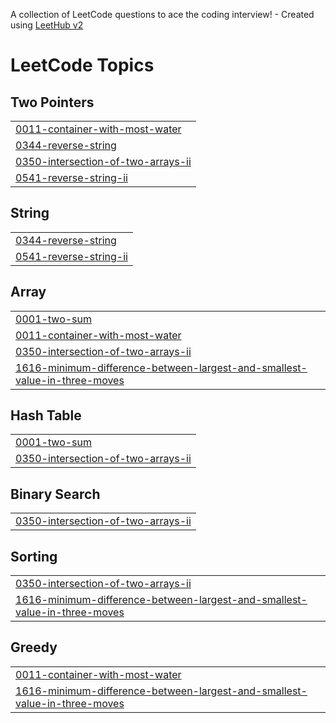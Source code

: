 A collection of LeetCode questions to ace the coding interview! - Created using [LeetHub v2](https://github.com/arunbhardwaj/LeetHub-2.0)
<!---LeetCode Topics Start-->
# LeetCode Topics
## Two Pointers
|  |
| ------- |
| [0011-container-with-most-water](https://github.com/ritik564/Codechef_Programs/tree/master/0011-container-with-most-water) |
| [0344-reverse-string](https://github.com/ritik564/Codechef_Programs/tree/master/0344-reverse-string) |
| [0350-intersection-of-two-arrays-ii](https://github.com/ritik564/Codechef_Programs/tree/master/0350-intersection-of-two-arrays-ii) |
| [0541-reverse-string-ii](https://github.com/ritik564/Codechef_Programs/tree/master/0541-reverse-string-ii) |
## String
|  |
| ------- |
| [0344-reverse-string](https://github.com/ritik564/Codechef_Programs/tree/master/0344-reverse-string) |
| [0541-reverse-string-ii](https://github.com/ritik564/Codechef_Programs/tree/master/0541-reverse-string-ii) |
## Array
|  |
| ------- |
| [0001-two-sum](https://github.com/ritik564/Codechef_Programs/tree/master/0001-two-sum) |
| [0011-container-with-most-water](https://github.com/ritik564/Codechef_Programs/tree/master/0011-container-with-most-water) |
| [0350-intersection-of-two-arrays-ii](https://github.com/ritik564/Codechef_Programs/tree/master/0350-intersection-of-two-arrays-ii) |
| [1616-minimum-difference-between-largest-and-smallest-value-in-three-moves](https://github.com/ritik564/Codechef_Programs/tree/master/1616-minimum-difference-between-largest-and-smallest-value-in-three-moves) |
## Hash Table
|  |
| ------- |
| [0001-two-sum](https://github.com/ritik564/Codechef_Programs/tree/master/0001-two-sum) |
| [0350-intersection-of-two-arrays-ii](https://github.com/ritik564/Codechef_Programs/tree/master/0350-intersection-of-two-arrays-ii) |
## Binary Search
|  |
| ------- |
| [0350-intersection-of-two-arrays-ii](https://github.com/ritik564/Codechef_Programs/tree/master/0350-intersection-of-two-arrays-ii) |
## Sorting
|  |
| ------- |
| [0350-intersection-of-two-arrays-ii](https://github.com/ritik564/Codechef_Programs/tree/master/0350-intersection-of-two-arrays-ii) |
| [1616-minimum-difference-between-largest-and-smallest-value-in-three-moves](https://github.com/ritik564/Codechef_Programs/tree/master/1616-minimum-difference-between-largest-and-smallest-value-in-three-moves) |
## Greedy
|  |
| ------- |
| [0011-container-with-most-water](https://github.com/ritik564/Codechef_Programs/tree/master/0011-container-with-most-water) |
| [1616-minimum-difference-between-largest-and-smallest-value-in-three-moves](https://github.com/ritik564/Codechef_Programs/tree/master/1616-minimum-difference-between-largest-and-smallest-value-in-three-moves) |
<!---LeetCode Topics End-->